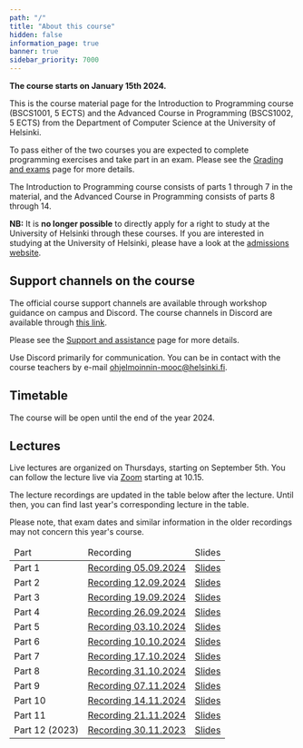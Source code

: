 ```yaml
---
path: "/"
title: "About this course"
hidden: false
information_page: true
banner: true
sidebar_priority: 7000
---
```


**The course starts on January 15th 2024.**

This is the course material page for the Introduction to Programming course (BSCS1001, 5 ECTS) and the Advanced Course in Programming (BSCS1002, 5 ECTS) from the Department of Computer Science at the University of Helsinki.

To pass either of the two courses you are expected to complete programming exercises and take part in an exam. Please see the [Grading and exams](/grading-and-exams) page for more details.

The Introduction to Programming course consists of parts 1 through 7 in the material, and the Advanced Course in Programming consists of parts 8 through 14.

**NB:** It is **no longer possible** to directly apply for a right to study at the University of Helsinki through these courses. If you are interested in studying at the University of Helsinki, please have a look at the [admissions website](https://www.helsinki.fi/en/admissions-and-education).

## Support channels on the course

The official course support channels are available through workshop guidance on campus and Discord. The course channels in Discord are available through [this link](https://study.cs.helsinki.fi/discord/join/ohjelmoinnin_mooc).

Please see the [Support and assistance](/support-and-assistance) page for more details.

Use Discord primarily for communication. You can be in contact with the course teachers by e-mail ohjelmoinnin-mooc@helsinki.fi.

## Timetable

The course will be open until the end of the year 2024.

## Lectures

Live lectures are organized on Thursdays, starting on September 5th. 
You can follow the lecture live via [Zoom](https://helsinki.zoom.us/j/63688020089?pwd=vKhxH2OMcOzPqcteFZHVqUiVCfdmOz.1) starting at 10.15.

The lecture recordings are updated in the table below after the lecture. Until then, you can find last year's corresponding lecture in the table.

Please note, that exam dates and similar information in the older recordings may not concern this year's course.

<table>
  <thead>
    <tr>
      <td>Part</td>
      <td>Recording</td>
      <td>Slides</td>
    </tr>
  </thead>
  <tbody>
    <tr>
      <td>Part 1</td>
      <td><a href="https://youtu.be/mURhYbTkFnc">Recording 05.09.2024</a></td>
      <td><a href="https://docs.google.com/presentation/d/1l28RVCzeJ7OsBIXWtERt4COwbSLtYL2ap_7sDNGqX68/edit?usp=sharing">Slides</a></td>
    </tr>
    <tr>
      <td>Part 2</td>
      <td><a href="https://youtu.be/AzeKTqyjjnc">Recording 12.09.2024</a></td>
      <td><a href="https://docs.google.com/presentation/d/1zKxONZbjNRkaULUW_T2geSq7RO003ipNvHR3ASPKPhc/edit?usp=sharing">Slides</a></td>
    </tr>
    <tr>
      <td>Part 3</td>
      <td><a href="https://youtu.be/vGtIKyuH0i4">Recording 19.09.2024</a></td>
      <td><a href="https://docs.google.com/presentation/d/1OWiZt29hFynu_50B1FmzbzOYC7-z8iyx4mQ3TJTPjs0/edit?usp=sharing">Slides</a></td>
    </tr>
    <tr>
      <td>Part 4</td>
      <td><a href="https://youtu.be/TdjweEA9Ftw">Recording 26.09.2024</a></td>
      <td><a href="https://docs.google.com/presentation/d/1xm5bRqeMhFj2S-iDnDj2f0qzbJfXWjqQ2uX_ZAItWzo/edit?usp=sharing">Slides</a></td>
    </tr>
    <tr>
      <td>Part 5</td>
      <td><a href="https://youtu.be/YL6iuXg23uc">Recording 03.10.2024</a></td>
      <td><a href="https://docs.google.com/presentation/d/1PBVezc4Bm2Be9cRBtVComzJlLYVURC_5DUEFG_jtb8o/edit?usp=sharing">Slides</a></td>
    </tr>
    <tr>
      <td>Part 6 </td>
      <td><a href="https://youtu.be/bXmvPZbPkW0">Recording 10.10.2024</a></td>
      <td><a href="https://docs.google.com/presentation/d/1kVjKar8gVwIyFerqMmgg6y1RRGlWHVC2Xh0oKH_hjJI/edit?usp=sharing">Slides</a></td>
    </tr>
    <tr>
      <td>Part 7 </td>
      <td><a href="https://youtu.be/HgU2Zqjsvs4">Recording 17.10.2024</a></td>
      <td><a href="https://docs.google.com/presentation/d/1Q6vO88F5fNjDpVqmyzrS8vcrxyNgZ84s67MOuM8UPa4/edit?usp=sharing">Slides</a></td>
    </tr>
    <tr>
      <td>Part 8</td>
      <td><a href="https://youtu.be/2Nl475qnZi4">Recording 31.10.2024</a></td>
      <td><a href="https://docs.google.com/presentation/d/1DAqKrB0vXLhNfvsibgxPuycPZTA44vUG9jOmN0FOAkw/edit?usp=sharing">Slides</a></td>
    </tr>
    <tr>
      <td>Part 9</td>
      <td><a href="https://youtu.be/Xx7nWVWGQ9U">Recording 07.11.2024</a></td>
      <td><a href="https://docs.google.com/presentation/d/19rlc3A099O5GLl3lhvywgaBUPxK3rqSvZwqxiIQBwgY/edit?usp=sharing">Slides</a></td>
    </tr>
    <tr>
      <td>Part 10</td>
      <td><a href="https://youtu.be/4N4Qv4vaaMY">Recording 14.11.2024</a></td>
      <td><a href="https://docs.google.com/presentation/d/1ntybDeCoPykmTz0R8rjHAU03F8pGr1VZHQzj4UGId7g/edit?usp=sharing">Slides</a></td>
    </tr>
    <tr>
      <td>Part 11</td>
      <td><a href="https://youtu.be/R9I3TJ-jIQg">Recording 21.11.2024</a></td>
      <td><a href="https://docs.google.com/presentation/d/1qWc6ilCxCYqsjkk5dwKpGdHLMnA588BEyakJOrfZw9c/edit?usp=sharing">Slides</a></td>
    </tr>
    <tr>
      <td>Part 12 (2023)</td>
      <td><a href="https://youtu.be/ZcfqkDfJG_Y">Recording 30.11.2023</a></td>
      <td><a href="https://docs.google.com/presentation/d/1zxc6lYSWK50wy_8Y2s1FKgCAOe9Nz1-0gS6tba2idg0/edit?usp=sharing">Slides</a></td>
    </tr>
  </tbody>
</table>
